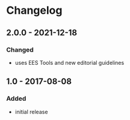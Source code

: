 # Changelog

## 2.0.0 - 2021-12-18

### Changed

- uses EES Tools and new editorial guidelines


## 1.0 - 2017-08-08

### Added

- initial release
